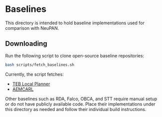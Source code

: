 # Baselines

This directory is intended to hold baseline implementations used for comparison with NeuPAN.

## Downloading

Run the following script to clone open-source baseline repositories:

```bash
bash scripts/fetch_baselines.sh
```

Currently, the script fetches:

- [TEB Local Planner](https://github.com/rst-tu-dortmund/teb_local_planner)
- [AEMCARL](https://github.com/SJWang2015/AEMCARL)

Other baselines such as RDA, Falco, OBCA, and STT require manual setup or do not have publicly available code. Place their
implementations under this directory as needed and follow their individual build instructions.
